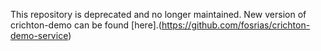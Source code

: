 This repository is deprecated and no longer maintained. 
New version of crichton-demo can be found [here].(https://github.com/fosrias/crichton-demo-service)